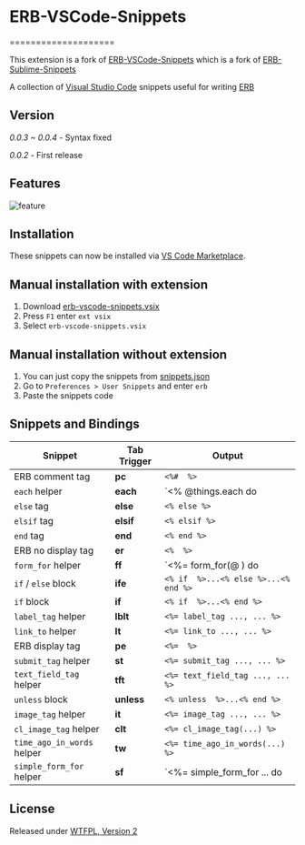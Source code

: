 # ERB-VSCode-Snippets

====================

This extension is a fork of [ERB-VSCode-Snippets](https://github.com/ZneuRay/ERB-VSCode-Snippets) which is a fork of [ERB-Sublime-Snippets](https://github.com/matthewrobertson/ERB-Sublime-Snippets)

A collection of [Visual Studio Code](https://code.visualstudio.com/) snippets useful for writing [ERB](http://ruby-doc.org/stdlib-1.9.3/libdoc/erb/rdoc/ERB.html)

## Version

*0.0.3 ~ 0.0.4* - Syntax fixed

*0.0.2* - First release

## Features

![feature](images/feature.gif?raw=true)

## Installation

These snippets can now be installed via [VS Code Marketplace](https://marketplace.visualstudio.com/VSCode).

## Manual installation with extension

1. Download [erb-vscode-snippets.vsix](https://raw.githubusercontent.com/rayhanw/ERB-VSCode-Snippets/master/bin/erb-vscode-snippets.vsix)
2. Press `F1` enter `ext vsix`
3. Select `erb-vscode-snippets.vsix`

## Manual installation without extension

1. You can just copy the snippets from [snippets.json](https://raw.githubusercontent.com/rayhanw/ERB-VSCode-Snippets/master/snippets/snippets.json)
2. Go to `Preferences > User Snippets` and enter `erb`
3. Paste the snippets code

## Snippets and Bindings
| Snippet                    | Tab Trigger | Output                                         |
| -------------------------- | ----------- | ---------------------------------------------- |
| ERB comment tag            | __pc__      | `<%#  %>`                                      |
| `each` helper              | __each__    | `<% @things.each do |thing| %> ... <% end %>`  |
| `else` tag                 | __else__    | `<% else %>`                                   |
| `elsif` tag                | __elsif__   | `<% elsif %>`                                  |
| `end` tag                  | __end__     | `<% end %>`                                    |
| ERB no display tag         | __er__      | `<%  %>`                                       |
| `form_for` helper          | __ff__      | `<%= form_for(@ ) do |f| %> ... <% end %>`     |
| `if` / `else` block        | __ife__     | `<% if  %>...<% else %>...<% end %>`           |
| `if` block                 | __if__      | `<% if  %>...<% end %>`                        |
| `label_tag` helper         | __lblt__    | `<%= label_tag ..., ... %>`                    |
| `link_to` helper           | __lt__      | `<%= link_to ..., ... %>`                      |
| ERB display tag            | __pe__      | `<%=  %>`                                      |
| `submit_tag` helper        | __st__      | `<%= submit_tag ..., ... %>`                   |
| `text_field_tag` helper    | __tft__     | `<%= text_field_tag ..., ... %>`               |
| `unless` block             | __unless__  | `<% unless  %>...<% end %>`                    |
| `image_tag` helper         | __it__      | `<%= image_tag ..., ... %>`                    |
| `cl_image_tag` helper      | __clt__     | `<%= cl_image_tag(...) %>`                     |
| `time_ago_in_words` helper | __tw__      | `<%= time_ago_in_words(...) %>`                |
| `simple_form_for` helper   | __sf__      | `<%= simple_form_for ... do |f| ... <% end %>` |


## License

Released under [WTFPL, Version 2](https://raw.githubusercontent.com/rayhanw/ERB-VSCode-Snippets/master/LICENSE.txt)
